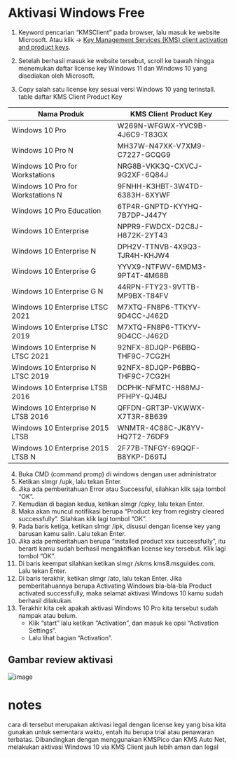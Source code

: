 # Aktivasi Windows Free

1. Keyword pencarian “KMSClient” pada browser, lalu masuk ke website Microsoft. Atau klik -> [Key Management Services (KMS) client activation and product keys](https://learn.microsoft.com/en-us/windows-server/get-started/kms-client-activation-keys).

2. Setelah berhasil masuk ke website tersebut, scroll ke bawah hingga menemukan daftar license key Windows 11 dan Windows 10 yang disediakan oleh Microsoft.
   
3. Copy salah satu license key sesuai versi Windows 10 yang terinstall. table daftar KMS Client Product Key

| **Nama Produk** |	**KMS Client Product Key** |
|-----------------|----------------------------|
|Windows 10 Pro	| W269N-WFGWX-YVC9B-4J6C9-T83GX|
|Windows 10 Pro N	| MH37W-N47XK-V7XM9-C7227-GCQG9|
|Windows 10 Pro for Workstations	| NRG8B-VKK3Q-CXVCJ-9G2XF-6Q84J|
|Windows 10 Pro for Workstations N	| 9FNHH-K3HBT-3W4TD-6383H-6XYWF|
|Windows 10 Pro Education	| 6TP4R-GNPTD-KYYHQ-7B7DP-J447Y|
|Windows 10 Enterprise	| NPPR9-FWDCX-D2C8J-H872K-2YT43|
|Windows 10 Enterprise N	| DPH2V-TTNVB-4X9Q3-TJR4H-KHJW4|
|Windows 10 Enterprise G	| YYVX9-NTFWV-6MDM3-9PT4T-4M68B|
|Windows 10 Enterprise G N	| 44RPN-FTY23-9VTTB-MP9BX-T84FV|
|Windows 10 Enterprise LTSC 2021	| M7XTQ-FN8P6-TTKYV-9D4CC-J462D|
|Windows 10 Enterprise LTSC 2019	| M7XTQ-FN8P6-TTKYV-9D4CC-J462D|
|Windows 10 Enterprise N LTSC 2021	| 92NFX-8DJQP-P6BBQ-THF9C-7CG2H|
|Windows 10 Enterprise N LTSC 2019	| 92NFX-8DJQP-P6BBQ-THF9C-7CG2H|
|Windows 10 Enterprise LTSB 2016	| DCPHK-NFMTC-H88MJ-PFHPY-QJ4BJ|
|Windows 10 Enterprise N LTSB 2016	| QFFDN-GRT3P-VKWWX-X7T3R-8B639|
|Windows 10 Enterprise 2015 LTSB	| WNMTR-4C88C-JK8YV-HQ7T2-76DF9|
|Windows 10 Enterprise 2015 LTSB N	| 2F77B-TNFGY-69QQF-B8YKP-D69TJ|

4. Buka CMD (command promp) di windows dengan user administrator
5. Ketikan slmgr /upk, lalu tekan Enter.
6. Jika ada pemberitahuan Error atau Successful, silahkan klik saja tombol “OK”.
7. Kemudian di bagian kedua, ketikan slmgr /cpky, lalu tekan Enter.
8. Maka akan muncul notifikasi berupa “Product key from registry cleared successfully”. Silahkan klik lagi tombol “OK”.
9. Pada baris ketiga, ketikan slmgr /ipk, disusul dengan license key yang barusan kamu salin. Lalu tekan Enter.
10. Jika ada pemberitahuan berupa “installed product xxx successfully”, itu berarti kamu sudah berhasil mengaktifkan license key tersebut. Klik lagi tombol “OK”.
11. Di baris keempat silahkan ketikan slmgr /skms kms8.msguides.com. Lalu tekan Enter.
12. Di baris terakhir, ketikan slmgr /ato, lalu tekan Enter. Jika pemberitahuannya berupa Activating Windows bla-bla-bla Product activated successfully, maka selamat aktivasi Windows 10 kamu sudah berhasil dilakukan.
13. Terakhir kita cek apakah aktivasi Windows 10 Pro kita tersebut sudah nampak atau belum.
    - Klik “start” lalu ketikan “Activation”, dan masuk ke opsi “Activation Settings”.
    - Lalu lihat bagian “Activation”.

## Gambar review aktivasi

![image](https://user-images.githubusercontent.com/70481370/230708761-d97b0a4b-0c92-45d3-9654-4caf21fc9b08.png)

# notes
cara di tersebut merupakan aktivasi legal dengan license key yang bisa kita gunakan untuk sementara waktu, entah itu berupa trial atau penawaran terbatas.
Dibandingkan dengan menggunakan KMSPico dan KMS Auto Net, melakukan aktivasi Windows 10 via KMS Client jauh lebih aman dan legal
